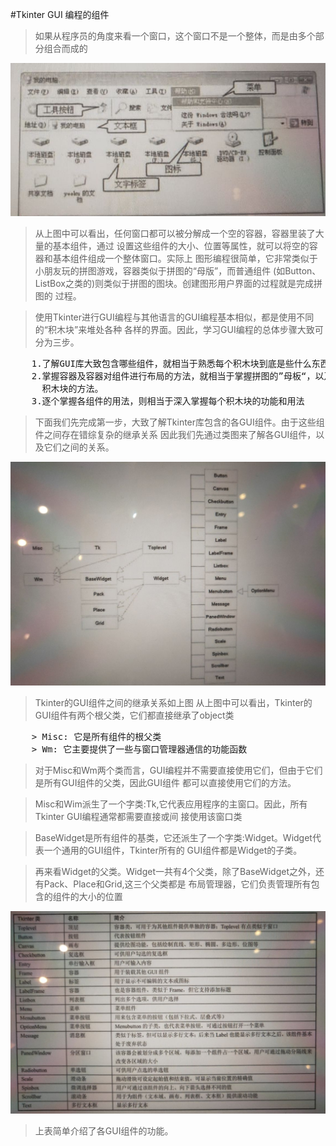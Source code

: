 #Tkinter GUI 编程的组件

> 如果从程序员的角度来看一个窗口，这个窗口不是一个整体，而是由多个部分组合而成的<br>

![1.jpg](./1.jpg)


> 从上图中可以看出，任何窗口都可以被分解成一个空的容器，容器里装了大量的基本组件，通过
  设置这些组件的大小、位置等属性，就可以将空的容器和基本组件组成一个整体窗口。实际上
  图形编程很简单，它非常类似于小朋友玩的拼图游戏，容器类似于拼图的“母版”，而普通组件
  (如Button、ListBox之类的)则类似于拼图的图块。创建图形用户界面的过程就是完成拼图的
  过程。


> 使用Tkinter进行GUI编程与其他语言的GUI编程基本相似，都是使用不同的“积木块”来堆处各种
  各样的界面。因此，学习GUI编程的总体步骤大致可分为三步。
<pre>
    1.了解GUI库大致包含哪些组件，就相当于熟悉每个积木块到底是些什么东西。
    2.掌握容器及容器对组件进行布局的方法，就相当于掌握拼图的”母板“，以及母板怎么固定
      积木块的方法。
    3.逐个掌握各组件的用法，则相当于深入掌握每个积木块的功能和用法
</pre>


> 下面我们先完成第一步，大致了解Tkinter库包含的各GUI组件。由于这些组件之间存在错综复杂的继承关系
  因此我们先通过类图来了解各GUI组件，以及它们之间的关系。


![2.jpg](./2.jpg)

> Tkinter的GUI组件之间的继承关系如上图
  从上图中可以看出，Tkinter的GUI组件有两个根父类，它们都直接继承了object类
<pre>
    > Misc: 它是所有组件的根父类
    > Wm: 它主要提供了一些与窗口管理器通信的功能函数
</pre>

> 对于Misc和Wm两个类而言，GUI编程并不需要直接使用它们，但由于它们是所有GUI组件的父类，因此GUI组件
  都可以直接使用它们的方法。

> Misc和Wim派生了一个字类:Tk,它代表应用程序的主窗口。因此，所有Tkinter GUI编程通常都需要直接或间
  接使用该窗口类

> BaseWidget是所有组件的基类，它还派生了一个字类:Widget。Widget代表一个通用的GUI组件，Tkinter所有的
  GUI组件都是Widget的子类。

> 再来看Widget的父类。Widget一共有4个父类，除了BaseWidget之外，还有Pack、Place和Grid,这三个父类都是
  布局管理器，它们负责管理所有包含的组件的大小的位置


![3.jpg](./3.jpg)

> 上表简单介绍了各GUI组件的功能。
